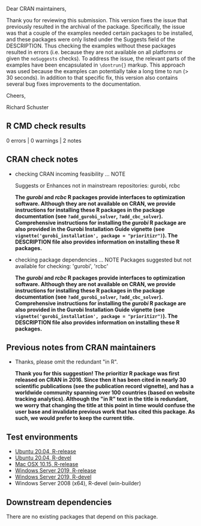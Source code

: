 Dear CRAN maintainers,

Thank you for reviewing this submission. This version fixes the issue that previously resulted in the archival of the package. Specifically, the issue was that a couple of the examples needed certain packages to be installed, and these packages were only listed under the Suggests field of the DESCRIPTION. Thus checking the examples without these packages resulted in errors (i.e. because they are not available on all platforms or given the `noSuggests` checks). To address the issue, the relevant parts of the examples have been encapsulated in `\dontrun{}` markup. This approach was used because the examples can potentially take a long time to run (> 30 seconds). In addition to that specific fix, this version also contains several bug fixes improvements to the documentation.

Cheers,

Richard Schuster

## R CMD check results

0 errors | 0 warnings | 2 notes

## CRAN check notes

* checking CRAN incoming feasibility ... NOTE

  Suggests or Enhances not in mainstream repositories:
    gurobi, rcbc

  **The _gurobi_ and _rcbc_ R packages provide interfaces to optimization software. Although they are not available on CRAN, we provide instructions for installing these R packages in the package documentation (see `?add_gurobi_solver`, `?add_cbc_solver`). Comprehensive instructions for installing the _gurobi_ R package are also provided in the Gurobi Installation Guide vignette (see `vignette('gurobi_installation', package = "prioritizr")`). The DESCRIPTION file also provides information on installing these R packages.**


* checking package dependencies ... NOTE
  Packages suggested but not available for checking: 'gurobi', 'rcbc'

  **The _gurobi_ and _rcbc_ R packages provide interfaces to optimization software. Although they are not available on CRAN, we provide instructions for installing these R packages in the package documentation (see `?add_gurobi_solver`, `?add_cbc_solver`). Comprehensive instructions for installing the _gurobi_ R package are also provided in the Gurobi Installation Guide vignette (see `vignette('gurobi_installation', package = "prioritizr")`). The DESCRIPTION file also provides information on installing these R packages.**

## Previous notes from CRAN maintainers

* Thanks, please omit the redundant "in R".

  **Thank you for this suggestion! The prioritizr R package was first released on CRAN in 2016. Since then it has been cited in nearly 30 scientific publications (see the publication record vignette), and has a worldwide community spanning over 100 countries (based on website tracking analytics). Although the "in R" text in the title is redundant, we worry that changing the title at this point in time would confuse the user base and invalidate previous work that has cited this package. As such, we would prefer to keep the current title.**

## Test environments

* [Ubuntu 20.04, R-release](https://github.com/prioritizr/prioritizr/actions?query=workflow%3AUbuntu)
* [Ubuntu 20.04, R-devel](https://github.com/prioritizr/prioritizr/actions?query=workflow%3AUbuntu)
* [Mac OSX 10.15, R-release](https://github.com/prioritizr/prioritizr/actions?query=workflow%3A%22Mac+OSX%22)
* [Windows Server 2019, R-release](https://github.com/prioritizr/prioritizr/actions?query=workflow%3AWindows)
* [Windows Server 2019, R-devel](https://github.com/prioritizr/prioritizr/actions?query=workflow%3AWindows)
* Windows Server 2008 (x64), R-devel (win-builder)

## Downstream dependencies

There are no existing packages that depend on this package.
